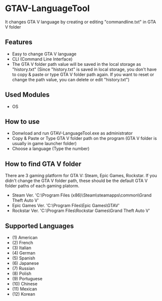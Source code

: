 # GTAV-LanguageTool
It changes GTA V language by creating or editing "commandline.txt" in GTA V folder

## Features
- Easy to change GTA V language
- CLI (Command Line Interface)
- The GTA V folder path value will be saved in the local storage as "history.txt" (Since "history.txt" is saved in local storage, you don't have to copy & paste or type GTA V folder path again. If you want to reset or change the path value, you can delete or edit "history.txt")

## Used Modules
- OS

## How to use
- Donwload and run GTAV-LanguageTool.exe as administrator
- Copy & Paste or Type GTA V folder path on the program (GTA V folder is usually in game launcher folder)
- Choose a language (Type the number)

## How to find GTA V folder
There are 3 gaming platform for GTA V: Steam, Epic Games, Rockstar. If you didn't change the GTA V folder path, these should be the default GTA V folder paths of each gaming platorm.
- Steam Ver. 'C:\Program Files (x86)\Steam\steamapps\common\Grand Theft Auto V'
- Epic Games Ver. 'C:\Program Files\Epic Games\GTAV'
- Rockstar Ver. 'C:\Program Files\Rockstar Games\Grand Theft Auto V'

## Supported Languages
- (1) American
- (2) French
- (3) Italian
- (4) German
- (5) Spanish
- (6) Japanese
- (7) Russian
- (8) Polish
- (9) Portuguese
- (10) Chinese
- (11) Mexican
- (12) Korean